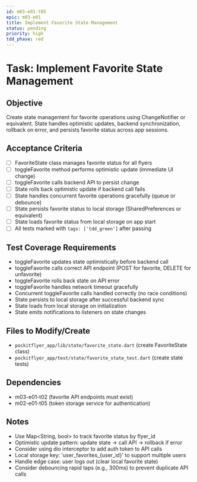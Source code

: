 ```yaml
---
id: m03-e01-t05
epic: m03-e01
title: Implement Favorite State Management
status: pending
priority: high
tdd_phase: red
---
```


# Task: Implement Favorite State Management

## Objective
Create state management for favorite operations using ChangeNotifier or equivalent. State handles optimistic updates, backend synchronization, rollback on error, and persists favorite status across app sessions.

## Acceptance Criteria
- [ ] FavoriteState class manages favorite status for all flyers
- [ ] toggleFavorite method performs optimistic update (immediate UI change)
- [ ] toggleFavorite calls backend API to persist change
- [ ] State rolls back optimistic update if backend call fails
- [ ] State handles concurrent favorite operations gracefully (queue or debounce)
- [ ] State persists favorite status to local storage (SharedPreferences or equivalent)
- [ ] State loads favorite status from local storage on app start
- [ ] All tests marked with `tags: ['tdd_green']` after passing

## Test Coverage Requirements
- toggleFavorite updates state optimistically before backend call
- toggleFavorite calls correct API endpoint (POST for favorite, DELETE for unfavorite)
- toggleFavorite rolls back state on API error
- toggleFavorite handles network timeout gracefully
- Concurrent toggleFavorite calls handled correctly (no race conditions)
- State persists to local storage after successful backend sync
- State loads from local storage on initialization
- State emits notifications to listeners on state changes

## Files to Modify/Create
- `pockitflyer_app/lib/state/favorite_state.dart` (create FavoriteState class)
- `pockitflyer_app/test/state/favorite_state_test.dart` (create state tests)

## Dependencies
- m03-e01-t02 (favorite API endpoints must exist)
- m02-e01-t05 (token storage service for authentication)

## Notes
- Use Map<String, bool> to track favorite status by flyer_id
- Optimistic update pattern: update state → call API → rollback if error
- Consider using dio interceptor to add auth token to API calls
- Local storage key: 'user_favorites_{user_id}' to support multiple users
- Handle edge case: user logs out (clear local favorite state)
- Consider debouncing rapid taps (e.g., 300ms) to prevent duplicate API calls
